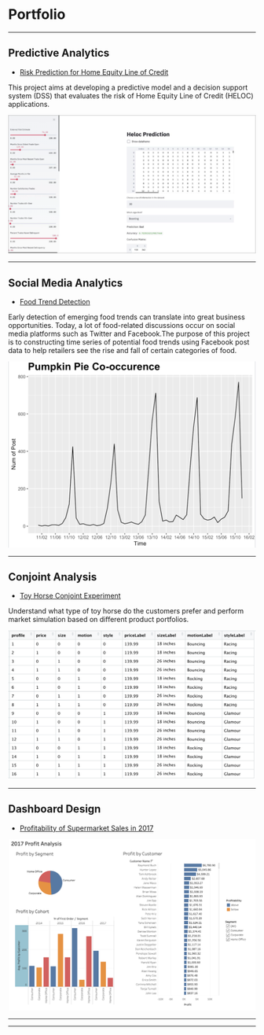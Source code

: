 # Portfolio

---

## Predictive Analytics

- [Risk Prediction for Home Equity Line of Credit](https://github.com/norahyyu/python-project)

This project aims at developing a predictive model and a decision support system (DSS) that evaluates the risk of Home Equity Line of Credit (HELOC) applications.

<img src="images/Screen%20Shot%202020-01-30%20at%2010.33.06%20PM.png"/>


---




## Social Media Analytics

- [Food Trend Detection](https://github.com/norahyyu/NLP)

Early detection of emerging food trends can translate into great business opportunities. Today, a lot of food-related discussions occur on social media platforms such as Twitter and Facebook.The purpose of this project is to constructing time series of potential food trends using Facebook post data to help retailers see the rise and fall of certain categories of food.

<img src="images/pupmkin%20pie.png"/>

---

## Conjoint Analysis

- [Toy Horse Conjoint Experiment](https://github.com/norahyyu/Conjoint-Analysis/blob/master/conjoint%20analysis.pdf)

Understand what type of toy horse do the customers prefer and perform market simulation based on different product portfolios.

<img src="images/toyhorse%20profile.png"/>

---

## Dashboard Design

- [Profitability of Supermarket Sales in 2017](https://public.tableau.com/profile/norah.yu#!/vizhome/profitabilitybycustomer/2017ProfitAnalysis)

<img src="images/tableau.png"/>

---



---

<!-- Remove above link if you don't want to attibute -->
